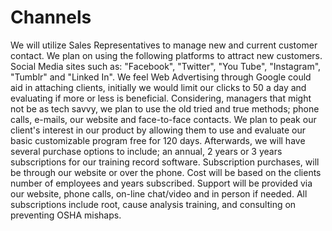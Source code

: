 # Channels
<p>We will utilize Sales Representatives to manage new and current customer contact. We plan on using the following platforms to attract new customers. Social Media sites such as: "Facebook", "Twitter", "You Tube", "Instagram", "Tumblr" and "Linked In". We feel Web Advertising through Google could aid in attaching clients, initially we would limit our clicks to 50 a day and evaluating if more or less is beneficial. Considering, managers that might not be as tech savvy, we plan to use the old tried and true methods; phone calls, e-mails, our website and face-to-face contacts. 
We plan to peak our client's interest in our product by allowing them to use and evaluate our basic customizable program free for 120 days. Afterwards, we will have several purchase options to include; an annual, 2 years or 3 years subscriptions for our training record software. Subscription purchases, will be through our website or over the phone. Cost will be based on the clients number of employees and years subscribed. Support will be provided via our website, phone calls, on-line chat/video and in person if needed. All subscriptions include root, cause analysis training, and consulting on preventing OSHA mishaps.</p>

